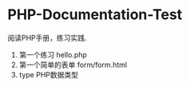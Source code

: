 # PHP-Documentation-Test
阅读PHP手册，练习实践.

1. 第一个练习 hello.php
2. 第一个简单的表单 form/form.html
3. type PHP数据类型